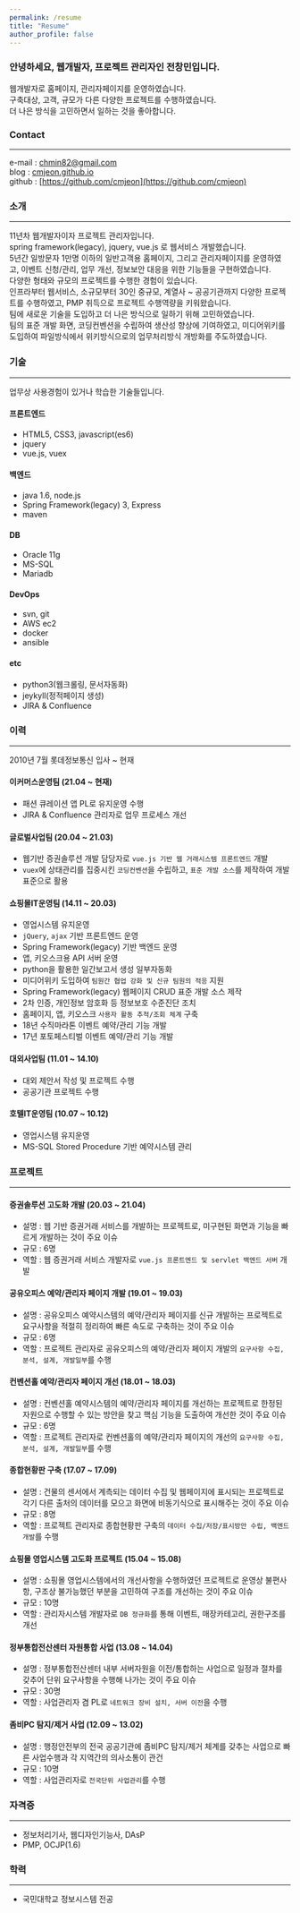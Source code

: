 ```yaml
---
permalink: /resume
title: "Resume"
author_profile: false
---
```


### 안녕하세요, 웹개발자, 프로젝트 관리자인 전창민입니다.   

웹개발자로 홈페이지, 관리자페이지를 운영하였습니다.   
구축대상, 고객, 규모가 다른 다양한 프로젝트를 수행하였습니다.   
더 나은 방식을 고민하면서 일하는 것을 좋아합니다.

### Contact

---

e-mail : chmin82@gmail.com   
blog : [cmjeon.github.io](cmjeon.github.io)   
github : [https://github.com/cmjeon](https://github.com/cmjeon)

### 소개

---

11년차 웹개발자이자 프로젝트 관리자입니다.   
spring framework(legacy), jquery, vue.js 로 웹서비스 개발했습니다.    
5년간 일방문자 1만명 이하의 일반고객용 홈페이지, 그리고 관리자페이지를 운영하였고, 이벤트 신청/관리, 업무 개선, 정보보안 대응을 위한 기능들을 구현하였습니다.    
다양한 형태와 규모의 프로젝트를 수행한 경험이 있습니다.    
인프라부터 웹서비스, 소규모부터 30인 중규모, 계열사 ~ 공공기관까지 다양한 프로젝트를 수행하였고, PMP 취득으로 프로젝트 수행역량을 키워왔습니다.   
팀에 새로운 기술을 도입하고 더 나은 방식으로 일하기 위해 고민하였습니다.    
팀의 표준 개발 화면, 코딩컨벤션을 수립하여 생산성 향상에 기여하였고, 미디어위키를 도입하여 파일방식에서 위키방식으로의 업무처리방식 개방화를 주도하였습니다.

### 기술

---

업무상 사용경험이 있거나 학습한 기술들입니다.

#### 프론트엔드

- HTML5, CSS3, javascript(es6)
- jquery
- vue.js, vuex

#### 백엔드

- java 1.6, node.js
- Spring Framework(legacy) 3, Express
- maven

#### DB

- Oracle 11g
- MS-SQL
- Mariadb

#### DevOps

- svn, git
- AWS ec2
- docker
- ansible

#### etc

- python3(웹크롤링, 문서자동화)
- jeykyll(정적페이지 생성)
- JIRA & Confluence

### 이력

---

2010년 7월 롯데정보통신 입사 ~ 현재

#### 이커머스운영팀 (21.04 ~ 현재)

- 패션 큐레이션 앱 PL로 유지운영 수행
- JIRA & Confluence 관리자로 업무 프로세스 개선

#### 글로벌사업팀 (20.04 ~ 21.03)

- 웹기반 증권솔루션 개발 담당자로 `vue.js 기반 웹 거래시스템 프론트엔드` 개발
- `vuex`에 상태관리를 집중시킨 `코딩컨벤션`을 수립하고, `표준 개발 소스`를 제작하여 개발표준으로 활용

#### 쇼핑몰IT운영팀 (14.11 ~ 20.03)

- 영업시스템 유지운영
- `jQuery`, `ajax` 기반 프론트엔드 운영
- Spring Framework(legacy) 기반 백엔드 운영
- 앱, 키오스크용 API 서버 운영
- python을 활용한 일간보고서 생성 일부자동화
- 미디어위키 도입하여 `팀원간 협업 강화 및 신규 팀원의 적응` 지원
- Spring Framework(legacy) 웹페이지 CRUD 표준 개발 소스 제작
- 2차 인증, 개인정보 암호화 등 정보보호 수준진단 조치
- 홈페이지, 앱, 키오스크 `사용자 활동 추적/조회 체계` 구축
- 18년 수직마라톤 이벤트 예약/관리 기능 개발
- 17년 포토페스티벌 이벤트 예약/관리 기능 개발 

#### 대외사업팀 (11.01 ~ 14.10)

- 대외 제안서 작성 및 프로젝트 수행
- 공공기관 프로젝트 수행

#### 호텔IT운영팀 (10.07 ~ 10.12)

- 영업시스템 유지운영
- MS-SQL Stored Procedure 기반 예약시스템 관리

### 프로젝트

---

#### 증권솔루션 고도화 개발 (20.03 ~ 21.04)

- 설명 : 웹 기반 증권거래 서비스를 개발하는 프로젝트로, 미구현된 화면과 기능을 빠르게 개발하는 것이 주요 이슈
- 규모 : 6명
- 역할 : 웹 증권거래 서비스 개발자로 `vue.js 프론트엔드 및 servlet 백엔드 서버` 개발

#### 공유오피스 예약/관리자 페이지 개발 (19.01 ~ 19.03)

- 설명 : 공유오피스 예약시스템의 예약/관리자 페이지를 신규 개발하는 프로젝트로 요구사항을 적절히 정리하여 빠른 속도로 구축하는 것이 주요 이슈
- 규모 : 6명
- 역할 : 프로젝트 관리자로 공유오피스의 예약/관리자 페이지 개발의 `요구사항 수집, 분석, 설계, 개발일부`를 수행

#### 컨벤션홀 예약/관리자 페이지 개선 (18.01 ~ 18.03)

- 설명 : 컨벤션홀 예약시스템의 예약/관리자 페이지를 개선하는 프로젝트로 한정된 자원으로 수행할 수 있는 방안을 찾고 핵심 기능을 도출하여 개선한 것이 주요 이슈
- 규모 : 6명
- 역할 : 프로젝트 관리자로 컨벤션홀의 예약/관리자 페이지의 개선의 `요구사항 수집, 분석, 설계, 개발일부`를 수행

#### 종합현황판 구축 (17.07 ~ 17.09)

- 설명 : 건물의 센서에서 계측되는 데이터 수집 및 웹페이지에 표시되는 프로젝트로 각기 다른 출처의 데이터를 모으고 화면에 비동기식으로 표시해주는 것이 주요 이슈
- 규모 : 8명
- 역할 : 프로젝트 관리자로 종합현황판 구축의 `데이터 수집/저장/표시방안 수립, 백엔드 개발`를 수행

#### 쇼핑몰 영업시스템 고도화 프로젝트 (15.04 ~ 15.08)

- 설명 : 쇼핑몰 영업시스템에서의 개선사항을 수행하였던 프로젝트로 운영상 불편사항, 구조상 불가능했던 부분을 고민하여 구조를 개선하는 것이 주요 이슈 
- 규모 : 10명
- 역할 : 관리자시스템 개발자로 `DB 정규화`를 통해 이벤트, 매장카테고리, 권한구조를 개선

#### 정부통합전산센터 자원통합 사업 (13.08 ~ 14.04)

- 설명 : 정부통합전산센터 내부 서버자원을 이전/통합하는 사업으로 일정과 절차를 갖추어 단위 요구사항을 수행해 나가는 것이 주요 이슈
- 규모 : 30명
- 역할 : 사업관리자 겸 PL로 `네트워크 장비 설치, 서버 이전`을 수행

#### 좀비PC 탐지/제거 사업 (12.09 ~ 13.02)

- 설명 : 행정안전부의 전국 공공기관에 좀비PC 탐지/제거 체계를 갖추는 사업으로 빠른 사업수행과 각 지역간의 의사소통이 관건
- 규모 : 10명
- 역할 : 사업관리자로 `전국단위 사업관리`를 수행

### 자격증

---

- 정보처리기사, 웹디자인기능사, DAsP
- PMP, OCJP(1.6)

### 학력

---

- 국민대학교 정보시스템 전공
